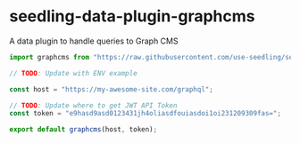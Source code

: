 # seedling-data-plugin-graphcms

A data plugin to handle queries to Graph CMS

```ts
import graphcms from "https://raw.githubusercontent.com/use-seedling/seedling-data-plugin-graphcms/master/mod.ts";

// TODO: Update with ENV example

const host = "https://my-awesome-site.com/graphql";

// TODO: Update where to get JWT API Token
const token = "e9hasd9asd0123431jh4oliasdfouiasdoi1oi231209309fas=";

export default graphcms(host, token);
```
